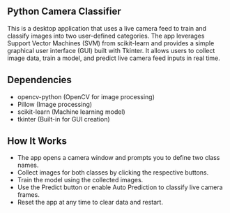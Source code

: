## Python Camera Classifier

This is a desktop application that uses a live camera feed to train and classify images into two user-defined categories.
The app leverages Support Vector Machines (SVM) from scikit-learn and provides a simple graphical user interface (GUI) built with Tkinter.
It allows users to collect image data, train a model, and predict live camera feed inputs in real time.


## Dependencies

- opencv-python (OpenCV for image processing)
- Pillow (Image processing)
- scikit-learn (Machine learning model)
- tkinter (Built-in for GUI creation)

## How It Works

- The app opens a camera window and prompts you to define two class names.
- Collect images for both classes by clicking the respective buttons.
- Train the model using the collected images.
- Use the Predict button or enable Auto Prediction to classify live camera frames.
- Reset the app at any time to clear data and restart.
